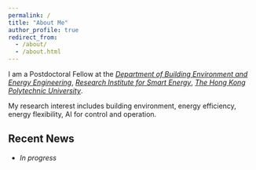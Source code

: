 ```yaml
---
permalink: /
title: "About Me"
author_profile: true
redirect_from: 
  - /about/
  - /about.html
---
```


I am a Postdoctoral Fellow at the [*Department of Building Environment and Energy Engineering*](https://www.polyu.edu.hk/beee/), [*Research Institute for Smart Energy*](https://www.polyu.edu.hk/rise/), [*The Hong Kong Polytechnic University*](https://www.polyu.edu.hk/).

My research interest includes building environment, energy efficiency, energy flexibility, AI for control and operation.

## Recent News
* *In progress*
